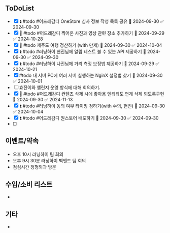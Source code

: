 
## ToDoList
<!-- {우선순위} {Tasks} {Due Date} {Strart Date} {End Date} -->
- [x] ⏫ <!-- taskss--> #todo #어드레감디 OneStore 심사 정보 작성 목록 공유 📅 2024-09-30 ✅ 2024-09-30
- [x] 🔼 #todo #어드레감디 찍어온 사진과 영상 관련 장소 추가하기 📅 2024-09-29 ✅ 2024-10-28
- [x] 🔼 #todo 제주도 여행 정산하기 (with 만제) 📅 2024-09-30 ✅ 2024-10-04
- [x] ⏫ #todo #러닝하이 현진님께 알림 테스트 볼 수 있는 API 제공하기 📅 2024-09-30 ✅ 2024-09-30
- [x] ⏫ #todo #러닝하이 나진님께 거리 측정 보정법 제공하기 📅 2024-09-29 ✅ 2024-10-21
- [x] #todo 내 서버 PC에 여러 서버 실행하는 NginX 설정법 찾기 📅 2024-09-30 ✅ 2024-10-01
- [ ] 효진이와 챌린지 운영 방식에 대해 회의하기.
- [x] 🔽 #todo #어드레감디 컨텐츠 삭제 시에 좋아용 엔티티도 연계 삭제 되도록구현 📅 2024-09-30 ✅ 2024-11-13
- [x] ⏫ #todo #러닝하이 동의 여부 타이밍 정하기(with 수의, 현진) 📅 2024-09-30 ✅ 2024-10-04
- [x] ⏫ #todo #어드레감디 원스토어 배포하기 📅 2024-09-30 ✅ 2024-09-30
- [ ] 

## 이벤트/약속
- <!-- 예정된 약속 or 예상치 못하게 발생한 이벤트 --> 오후 10시 러닝하이 팀 회의
- 오후 9시 30분 러닝하이 백엔드 팀 회의
- 점심시간 정형외과 방문

## 수입/소비 리스트
- <!-- 얼만큼 썼는지 -->

## 기타
- 